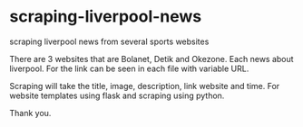 # scraping-liverpool-news
scraping liverpool news from several sports websites

There are 3 websites that are Bolanet, Detik and Okezone.
Each news about liverpool.
For the link can be seen in each file with variable URL.

Scraping will take the title, image, description, link website and time.
For website templates using flask and scraping using python.

Thank you.
